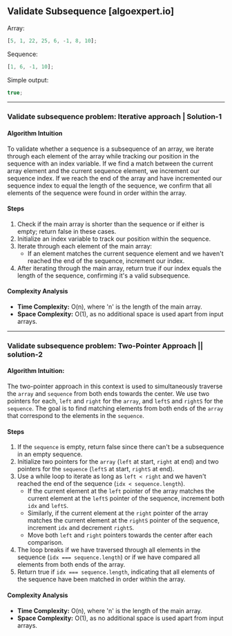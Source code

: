 ## Validate Subsequence [algoexpert.io]

Array:

```javascript
[5, 1, 22, 25, 6, -1, 8, 10];
```

Sequence:

```javascript
[1, 6, -1, 10];
```

Simple output:

```javascript
true;
```

---

### Validate subsequence problem: Iterative approach | Solution-1

#### Algorithm Intuition

To validate whether a sequence is a subsequence of an array, we iterate through each element of the array while tracking our position in the sequence with an index variable. If we find a match between the current array element and the current sequence element, we increment our sequence index. If we reach the end of the array and have incremented our sequence index to equal the length of the sequence, we confirm that all elements of the sequence were found in order within the array.

#### Steps

1. Check if the main array is shorter than the sequence or if either is empty; return false in these cases.
2. Initialize an index variable to track our position within the sequence.
3. Iterate through each element of the main array:
   - If an element matches the current sequence element and we haven't reached the end of the sequence, increment our index.
4. After iterating through the main array, return true if our index equals the length of the sequence, confirming it's a valid subsequence.

#### Complexity Analysis

- **Time Complexity:** O(n), where 'n' is the length of the main array.
- **Space Complexity:** O(1), as no additional space is used apart from input arrays.

---

### Validate subsequence problem: Two-Pointer Approach || solution-2

#### Algorithm Intuition:

The two-pointer approach in this context is used to simultaneously traverse the `array` and `sequence` from both ends towards the center. We use two pointers for each, `left` and `right` for the `array`, and `leftS` and `rightS` for the `sequence`. The goal is to find matching elements from both ends of the `array` that correspond to the elements in the `sequence`.

#### Steps

1. If the `sequence` is empty, return false since there can't be a subsequence in an empty sequence.
2. Initialize two pointers for the `array` (`left` at start, `right` at end) and two pointers for the `sequence` (`leftS` at start, `rightS` at end).
3. Use a while loop to iterate as long as `left < right` and we haven't reached the end of the sequence (`idx < sequence.length`).
   - If the current element at the `left` pointer of the array matches the current element at the `leftS` pointer of the sequence, increment both `idx` and `leftS`.
   - Similarly, if the current element at the `right` pointer of the array matches the current element at the `rightS` pointer of the sequence, increment `idx` and decrement `rightS`.
   - Move both `left` and `right` pointers towards the center after each comparison.
4. The loop breaks if we have traversed through all elements in the sequence (`idx === sequence.length`) or if we have compared all elements from both ends of the array.
5. Return true if `idx === sequence.length`, indicating that all elements of the sequence have been matched in order within the array.

#### Complexity Analysis

- **Time Complexity:** O(n), where 'n' is the length of the main array.
- **Space Complexity:** O(1), as no additional space is used apart from input arrays.
